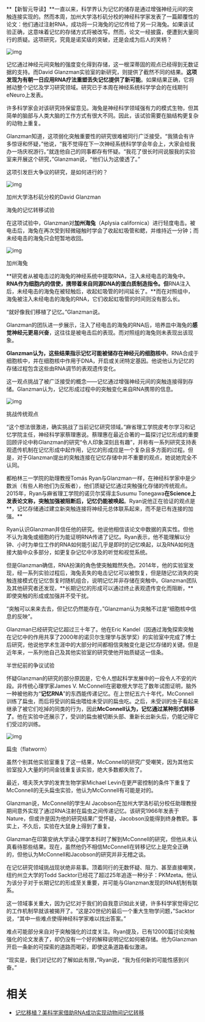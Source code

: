 
**【新智元导读】**一直以来，科学界认为记忆的储存是通过增强神经元间的突触连接实现的。然而本周，加州大学洛杉矶分校的神经科学家发表了一篇颠覆性的论文：他们通过注射RNA，成功将一只海兔的记忆传给了另一只海兔。如果该试验正确，这意味着记忆的存储方式将被改写。然而，论文一经披露，便遭到大量同行的质疑。这项研究，究竟是诺奖级的突破，还是会成为后人的笑柄？



![img](https://mmbiz.qpic.cn/mmbiz_png/UicQ7HgWiaUb2Zl8hzDTU1arclFr63TXIyibgNITktgAZLic6SS9ic3icCHL77ENnIiaq7F1XicqtYFiciceBYa0EnNmrE4w/640?wx_fmt=png&tp=webp&wxfrom=5&wx_lazy=1&wx_co=1)





记忆通过神经元间突触的强度变化得到存储，这一根深蒂固的观点已经得到无数证据的支持。而David Glanzman实验室的新研究，则提供了截然不同的结果。**这项发现为有朝一日应用RNA疗法重塑丢失记忆提供了新可能**。如果结果正确，它将撼动整个记忆及学习研究领域。研究已于本周在神经系统科学学会的在线期刊eNeuro上发表。



许多科学家会对该研究持保留意见。海兔是神经科学领域强有力的模式生物，但其简单的脑部与人类大脑的工作方式有很大不同。因此，该试验需要在脑结构更复杂的动物上重复。



Glanzman知道，这项弱化突触重要性的研究很难被同行广泛接受。“我猜会有许多惊讶和怀疑，”他说，“我不觉得在下一次神经系统科学学会年会上，大家会给我办一场庆祝游行。”就连他自己的同事都存有怀疑。“我花了很长时间说服我的实验室来开展这个研究，”Glanzman说，“他们认为这傻透了。”



这项引发巨大争议的研究，是如何进行的？



![img](https://mmbiz.qpic.cn/mmbiz_jpg/MjY4A5YVEoe3D5CLyQFz81u1NhGV5jJxw2XKczZhA0X8MsqONsIplNib97l3A2dIx6sNLs9yfl9BIwK6buzuT9w/640?wx_fmt=jpeg&tp=webp&wxfrom=5&wx_lazy=1&wx_co=1)

加州大学洛杉矶分校的David Glanzman



海兔的记忆转移试验



在这项试验中，Glanzman对**加州海兔**（Aplysia californica）进行轻度电击。被电击后，海兔在再次受到轻微碰触时学会了收起虹吸管和鳃，并维持近一分钟；而未经电击的海兔只会短暂地收回。



![img](https://mmbiz.qpic.cn/mmbiz_jpg/MjY4A5YVEoe3D5CLyQFz81u1NhGV5jJxaqwoyu5kVB9jgQWGG04Dc6iceBpvXFlj8q4Im8mGrDnZ09d5pMIk0Kw/640?wx_fmt=jpeg&tp=webp&wxfrom=5&wx_lazy=1&wx_co=1)

加州海兔



**研究者从被电击过的海兔的神经系统中提取RNA，注入未经电击的海兔中。**RNA作为细胞内的信使，携带着来自同源DNA的蛋白质制造指令。但**RNA注入后，未经电击的海兔在被轻触后，收起虹吸管的时间延长了。**而在对照组中，海兔被注入未经电击的海兔的RNA，它们收起虹吸管的时间则没有那么长。



“就好像我们移植了记忆。”Glanzman说。



Glanzman的团队进一步展示，注入了经电击的海兔的RNA后，培养皿中海兔的**感觉神经元更易兴奋**，这往往是被电击后的表现。而对照组的海兔则未表现出该现象。



**Glanzman认为，这些结果指示记忆可能被储存在神经元的细胞核中**。RNA合成于细胞核中，并在细胞核中作用于DNA，开启或关闭特定基因。他说他认为记忆的存储过程包含这些由RNA调节的表观遗传变化。



这一观点挑战了被广泛接受的概念——记忆通过增强神经元间的突触连接得到存储。Glanzman认为，记忆形成过程中的突触变化来自RNA携带的信息。





![img](https://mmbiz.qpic.cn/mmbiz_jpg/MjY4A5YVEoe3D5CLyQFz81u1NhGV5jJx8lmF0ic88lkw4fCVNkjBMzaicSrN62DqbibbOxK5Xe8cnQ5UWZiaot1YibA/640?wx_fmt=jpeg&tp=webp&wxfrom=5&wx_lazy=1&wx_co=1)





挑战传统观点



“这个想法很激进，确实挑战了当前记忆研究领域。”麻省理工学院皮考尔学习和记忆学院主任，神经科学家蔡理惠说。蔡理惠在最近合著的一篇探讨记忆形成的重要回顾评论中称Glanzman的研究“令人印象深刻且有趣”，并称有一系列研究支持表观遗传机制在记忆形成中起作用，记忆的形成应是一个复杂且多方面的过程。但是，对于Glanzman提出的突触连接在记忆存储中并不重要的观点，她说她完全不认同。



都柏林三一学院的助理教授Tomás Ryan与Glanzman一样，在神经科学家中是少数派（有些人称他们为反叛者），他们质疑记忆通过突触强化存储的传统观点。2015年，Ryan与麻省理工学院的诺贝尔奖得主Susumu Tonegawa**在Science上发表论文称，突触加强被阻断后，记忆仍能被唤起**。Ryan说他正在验证的观点是**，记忆存储通过建立新突触连接将神经元总体联系起来，而不是已有连接的加强。**



Ryan认识Glanzman并信任他的研究。他说他相信该论文中数据的真实性。但他不认为海兔或细胞的行为能证明RNA传递了记忆。Ryan表示，他不能理解以分钟、小时为单位工作的RNA如何能引起几乎是即时的记忆唤起，以及RNA如何连接大脑中众多部分，如更复杂记忆中涉及的听觉和视觉系统。



但是Glanzman确信，RNA扮演的角色使突触黯然失色。2014年，他的实验室发现，经一系列实验过程后，海兔丢失的电击记忆可以被恢复，但是随记忆消失的突触连接模式在记忆恢复时随机组合，说明记忆并非存储在突触中。Glanzman团队及其他研究者还发现，**长期记忆的形成可以通过终止表观遗传变化而阻断，**即使突触的形成或加强并不受干扰。



“突触可以来来去去，但记忆仍然能存在，”Glanzman认为突触不过是“细胞核中信息的反映”。



Glanzman已经研究记忆超过三十年了。他在Eric Kandel（因通过海兔探索突触在记忆中的作用共享了2000年的诺贝尔生理学与医学奖）的实验室中完成了博士后研究，他说他学术生涯中的大部分时间都相信突触变化是记忆存储的关键。但是近年来，一系列他自己及其他实验室的研究使他开始质疑这一信条。



半世纪前的争议试验



怀疑Glanzman的研究的部分原因是，它令人想起科学发展中的一段令人不安的片段。非传统心理学家James V. McConnell在密歇根大学花了数年试图证明，脑外一种被他称为“**记忆RNA**”的东西能传递记忆。在上世纪五六十年代，McConnell训练了扁虫，而后将受训的扁虫喂给未受训的扁虫吃。之后，未受训的虫子看起来继承了被它们吃掉的同类的行为，因此**McConnell认为，记忆通过某种形式转移了**。他在实验中还展示了，受训的扁虫被切断头部、重新长出新头后，仍能记得它们受过的训练。



![img](https://mmbiz.qpic.cn/mmbiz_jpg/UicQ7HgWiaUb0XwQlLrJUk2J6AbHE3zlcwWXS4rQKyYrricl3ibiaa9S1fBkzXF9OuibYhd9X94uCibwWOY7wTaTpBYfQ/640?wx_fmt=jpeg&tp=webp&wxfrom=5&wx_lazy=1&wx_co=1)

扁虫（flatworm）



虽然个别其他实验室重复了这一结果，McConnell的研究广受嘲笑，因为其他实验室投入大量的时间金钱重复该实验，绝大多数都失败了。



最近，塔夫茨大学的发育生物学家Michael Levin在更严密控制的条件下重复了McConnell的无头扁虫实验，他认为McConnell有可能是对的。



Glanzman说，McConnell的学生Al Jacobson在加州大学洛杉矶分校任助理教授期间意外实现了通过RNA注射在扁虫之间传递记忆。该研究1966年发表于Nature，但或许是因为他的研究结果广受怀疑，Jacobson没能得到终身教职。事实上，不久后，实验在大鼠身上得到了重复。



Glanzman在印第安纳大学读心理学本科时了解到McConnell的研究，但他从未认真看待那些结果。现在，虽然他仍不相信McConnell在转移记忆上是完全正确的，但他认为McConnell和Jacobson的研究并非无稽之谈。



在记忆研究领域挑战现状绝非易事。顶着同行的无数怀疑、阻力、甚至直接嘲笑，纽约州立大学的Todd Sacktor已经花了超过25年追逐一种分子：PKMzeta。他认为该分子对于长期记忆的形成至关重要，并可能与Glanzman发现的RNA机制有联系。



这一领域事关重大，因为记忆对于我们的自我意识如此关键，许多科学家觉得记忆的工作机制早就该被揭开了。“这是20世纪的最后一个重大生物学问题，”Sacktor说，“其中一些难点使得神经科学家难以找出答案。”



难点可能部分来自对于突触强化的过度关注。Ryan提及，已有12000篇讨论突触强化的论文发表了，却仍没有一个好的解释说明记忆如何被存储。他为Glanzman开启一条新的可探索的道路而喝彩，即使这条道路看似激进。



“现实是，我们对记忆的了解如此有限，”Ryan说，“我为任何新的可能性感到兴奋。”


# 相关

- [记忆移植？美科学家借助RNA成功实现动物间记忆转移](https://mp.weixin.qq.com/s?__biz=MzI3MTA0MTk1MA==&mid=2652018813&idx=4&sn=c901dcfd3e6b515dd2df53942f379a46&chksm=f121ec8cc656659a1d57301ac73e639fab3a705afdd5bb4e7331d8621a11ad08131dfa955d4d&mpshare=1&scene=1&srcid=0517iSvxXwubBa1SALzOMeqd#rd)
